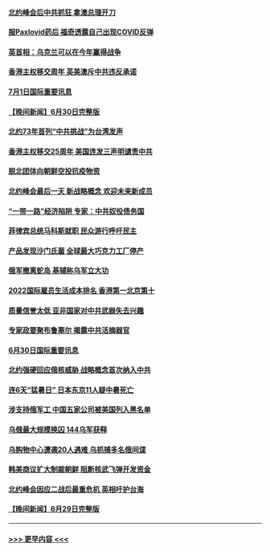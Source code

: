#### [北约峰会后中共抓狂 拿澳总理开刀](../pages/prog202/a103469336.md?t=07020151) 
#### [服Paxlovid药后 福奇透露自己出现COVID反弹](../pages/prog202/a103469331.md?t=07020151) 
#### [英首相：乌克兰可以在今年赢得战争](../pages/prog202/a103469324.md?t=07020151) 
#### [香港主权移交周年 英美澳斥中共违反承诺](../pages/prog202/a103469299.md?t=07020151) 
#### [7月1日国际重要讯息](../pages/prog202/a103469297.md?t=07020151) 
#### [【晚间新闻】6月30日完整版](../pages/prog202/a103469054.md?t=07020151) 
#### [北约73年首列“中共挑战”为台湾发声](../pages/prog202/a103469095.md?t=07020151) 
#### [香港主权移交25周年 美国连发三声明谴责中共](../pages/prog202/a103469052.md?t=07020151) 
#### [脱北团体向朝鲜空投抗疫物资](../pages/prog202/a103468867.md?t=07020151) 
#### [北约峰会最后一天 新战略概念 欢迎未来新成员](../pages/prog202/a103468877.md?t=07020151) 
#### [“一带一路”经济陷阱 专家：中共奴役债务国](../pages/prog202/a103468865.md?t=07020151) 
#### [菲律宾总统马科斯就职 民众游行呼吁民主](../pages/prog202/a103468863.md?t=07020151) 
#### [产品发现沙门氏菌 全球最大巧克力工厂停产](../pages/prog202/a103468737.md?t=07020151) 
#### [俄军撤离蛇岛 基辅称乌军立大功](../pages/prog202/a103468727.md?t=07020151) 
#### [2022国际雇员生活成本排名 香港第一北京第十](../pages/prog202/a103468597.md?t=07020151) 
#### [质量信誉太低 亚非国家对中共武器失去兴趣](../pages/prog202/a103468601.md?t=07020151) 
#### [专家政要聚布鲁塞尔 揭露中共活摘器官](../pages/prog202/a103468570.md?t=07020151) 
#### [6月30日国际重要讯息](../pages/prog202/a103468563.md?t=07020151) 
#### [北约强硬回应俄核威胁 战略概念首次纳入中共](../pages/prog202/a103468586.md?t=07020151) 
#### [连6天“猛暑日” 日本东京11人疑中暑死亡](../pages/prog202/a103468467.md?t=07020151) 
#### [涉支持俄军工 中国五家公司被美国列入黑名单](../pages/prog202/a103468264.md?t=07020151) 
#### [乌俄最大规模换囚 144乌军获释](../pages/prog202/a103468199.md?t=07020151) 
#### [乌购物中心遭袭20人遇难 乌抓捕多名俄间谍](../pages/prog202/a103468136.md?t=07020151) 
#### [韩美商议扩大制裁朝鲜 阻断核武飞弹开发资金](../pages/prog202/a103468187.md?t=07020151) 
#### [北约峰会因应二战后最重危机 英相吁护台海](../pages/prog202/a103468138.md?t=07020151) 
#### [【晚间新闻】6月29日完整版](../pages/prog202/a103468118.md?t=07020151) 

----
#### [ >>> 更早内容 <<< ](../indexes/prog202-earlier.md)
